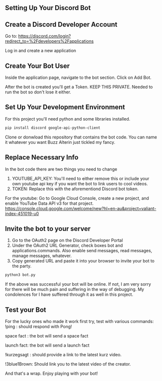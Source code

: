 ## **Setting Up Your Discord Bot**


## **Create a Discord Developer Account**

Go to: https://discord.com/login?redirect_to=%2Fdevelopers%2Fapplications

Log in and create a new application 


## **Create Your Bot User**

Inside the application page, navigate to the bot section. Click on Add Bot. 

After the bot is created you'll get a Token. KEEP THIS PRIVATE. Needed to run the bot so don't lose it either. 


## **Set Up Your Development Environment**

For this project you'll need python and some libraries installed. 

```bash
pip install discord google-api-python-client
```

Clone or donwload this repository that contains the bot code. You can name it whatever you want Buzz Alterin just tickled my fancy. 


## **Replace Necessary Info**

In the bot code there are two things you need to change

1) YOUTUBE_API_KEY: You'll need to either remove this or include your own youtube api key if you want the bot to link users to cool videos.
2) TOKEN: Replace this with the aforementiond Discord bot token.

For the youtube: Go to Google Cloud Console, create a new project, and enable YouTube Data API v3 for that project. 
https://console.cloud.google.com/welcome/new?hl=en-au&project=valiant-index-451019-u0


## **Invite the bot to your server**

1) Go to the OAuth2 page on the Discord Developer Portal
2) Under the OAuth2 URL Generator, check boxes bot and applications.commands. Also enable send messages, read messages, manage messages, whatever.
3) Copy generated URL and paste it into your browser to invite your bot to the party.

```bash
python3 bot.py
```

If the above was successful your bot will be online. If not, I am very sorry for there will be much pain and suffering in the way of debugging. My condolences for I have suffered through it as well in this project. 

## **Test your Bot**
For the lucky ones who made it work first try, test with various commands: 
!ping : should respond with Pong!

space fact : the bot will send a space fact

launch fact: the bot will send a launch fact 

!kurzegsagt : should provide a link to the latest kurz video. 

!3blue1Brown: Should link you to the latest video of the creator. 

And that's a wrap. Enjoy playing with your bot! 
